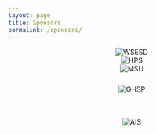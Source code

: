 ```yaml
---
layout: page
title: Sponsors
permalink: /sponsors/
---
```


<div style="text-align: center;">
  <img src="{{ site.baseurl }}/assets/sponsors/ESD.png" alt="WSESD">
</div>

<div style="text-align: center;">
  <img src="{{ site.baseurl }}/assets/sponsors/HPS.png" alt="HPS">
</div>

<div style="text-align: center; margin-bottom: 25px;">
  <img src="{{ site.baseurl }}/assets/sponsors/MSU.png" alt="MSU">
</div>

<div style="text-align: center; margin-bottom: 50px;">
  <img src="{{ site.baseurl }}/assets/sponsors/GHSP.png" alt="GHSP">
</div>

<div style="text-align: center;">
  <img src="{{ site.baseurl }}/assets/sponsors/AIS.png" alt="AIS">
</div>
